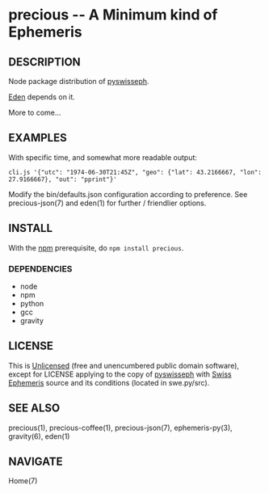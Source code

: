 precious -- A Minimum kind of Ephemeris
=======================================

## DESCRIPTION

Node package distribution of [pyswisseph](http://pypi.python.org/pypi/pyswisseph).

[Eden](http://www.astrolin.com/to/eden) depends on it.

More to come...


## EXAMPLES

With specific time, and somewhat more readable output:

    cli.js '{"utc": "1974-06-30T21:45Z", "geo": {"lat": 43.2166667, "lon": 27.9166667}, "out": "pprint"}'

Modify the bin/defaults.json configuration according to preference.  See precious-json(7) and eden(1) for further / friendlier options.


## INSTALL

With the [npm](http://npmjs.org/) prerequisite, do `npm install precious`.

### DEPENDENCIES

* node
* npm
* python
* gcc
* gravity


## LICENSE

This is [Unlicensed](http://unlicense.org) (free and unencumbered public domain software), except for LICENSE applying to the copy of [pyswisseph](http://pypi.python.org/pypi/pyswisseph) with [Swiss Ephemeris](http://www.astro.com/swisseph) source and its conditions (located in swe.py/src).


## SEE ALSO

precious(1), precious-coffee(1), precious-json(7), ephemeris-py(3), gravity(6), eden(1)


## NAVIGATE

Home(7)
